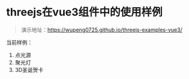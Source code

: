 # threejs在vue3组件中的使用样例

> 演示地址：https://wupeng0725.github.io/threejs-examples-vue3/

当前样例：

1. 点光源
2. 聚光灯
3. 3D圣诞贺卡
